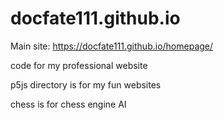 # docfate111.github.io

Main site: https://docfate111.github.io/homepage/

code for my professional website

p5js directory is for my fun websites

chess is for chess engine AI
